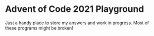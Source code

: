 # Advent of Code 2021 Playground
Just a handy place to store my answers and work in progress. Most of these programs might be broken!
